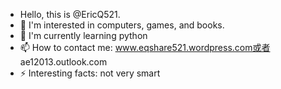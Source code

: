 - Hello, this is @EricQ521.
- 👀 I'm interested in computers, games, and books.
- 🌱 I'm currently learning python
- 📫 How to contact me: www.eqshare521.wordpress.com或者 ae12013.outlook.com
- ⚡ Interesting facts: not very smart

<!---
EricQ521/EricQ521 is a ✨ special ✨ repository because its `README.md` (this file) appears on your GitHub profile.
You can click the Preview link to take a look at your changes.
--->
